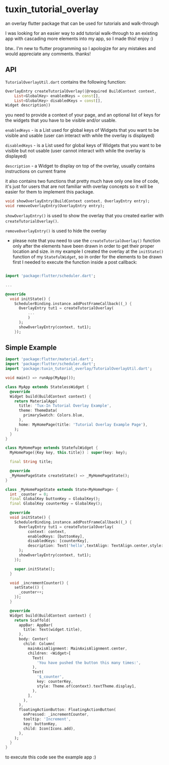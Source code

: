 # tuxin_tutorial_overlay

an overlay flutter package that can be used for tutorials and walk-through

I was looking for an easier way to add tutorial 
walk-through to an existing app with cascading more 
elements into my app, so I made this! enjoy :)

btw.. I'm new to flutter programming so I apologize for any mistakes and would
appreciate any comments. thanks!
 

## API

`TutorialOverlayUtil.dart` contains the following function:

```dart
OverlayEntry createTutorialOverlay({@required BuildContext context, 
    List<GlobalKey> enabledKeys = const[],
    List<GlobalKey> disabledKeys = const[],
Widget description})
```

you need to provide a context of your page, and an optional
list of keys for the widgets that you have to be visible and/or usable.

`enabledKeys` - is a List used for global keys of Widgets that you want to be visible and usable (user can interact with while the overlay is displayed)

`disabledKeys` - is a List used for global keys of Widgets that you want to be visible but not usable (user cannot interact with while the overlay is displayed)

`description` - a Widget to display on top of the overlay, usually contains instructions on current frame

it also contains two functions that pretty much have only one line of code,
it's just for users that are not familiar with overlay concepts so it will be easier for them to implement this package.

```dart
void showOverlayEntry(BuildContext context, OverlayEntry entry);
void removeOverlayEntry(OverlayEntry entry);
```

`showOverlayEntry()` is used to show the overlay that you created earlier with `createTutorialOverlay()`.

`removeOverlayEntry()` is used to hide the overlay

* please note that you need to use the `createTutorialOverlay()` function only after the elements have been drawn in order to get their proper location and size. 
in my example I created the overlay at the `initState()` function of my `StatefulWidget`, so in order for the elements
to be drawn first I needed to execute the function inside a post callback:
```dart

import 'package:flutter/scheduler.dart';

...

@override
  void initState() {
    SchedulerBinding.instance.addPostFrameCallback((_) {
      OverlayEntry tut1 = createTutorialOverlay(
          ...
          )
      );
      showOverlayEntry(context, tut1);
    });

``` 

## Simple Example

```dart
import 'package:flutter/material.dart';
import 'package:flutter/scheduler.dart';
import 'package:tuxin_tutorial_overlay/TutorialOverlayUtil.dart';

void main() => runApp(MyApp());

class MyApp extends StatelessWidget {
  @override
  Widget build(BuildContext context) {
    return MaterialApp(
      title: 'Tux-In Tutorial Overlay Example',
      theme: ThemeData(
        primarySwatch: Colors.blue,
      ),
      home: MyHomePage(title: 'Tutorial Overlay Example Page'),
    );
  }
}

class MyHomePage extends StatefulWidget {
  MyHomePage({Key key, this.title}) : super(key: key);

  final String title;

  @override
  _MyHomePageState createState() => _MyHomePageState();
}

class _MyHomePageState extends State<MyHomePage> {
  int _counter = 0;
  final GlobalKey buttonKey = GlobalKey();
  final GlobalKey counterKey = GlobalKey();

  @override
  void initState() {
    SchedulerBinding.instance.addPostFrameCallback((_) {
      OverlayEntry tut1 = createTutorialOverlay(
          context: context,
          enabledKeys: [buttonKey],
          disabledKeys: [counterKey],
          description: Text('hello',textAlign: TextAlign.center,style: TextStyle(decoration: TextDecoration.none),)
      );
      showOverlayEntry(context, tut1);
    });

    super.initState();
  }

  void _incrementCounter() {
    setState(() {
      _counter++;
    });
  }

  @override
  Widget build(BuildContext context) {
    return Scaffold(
      appBar: AppBar(
        title: Text(widget.title),
      ),
      body: Center(
        child: Column(
          mainAxisAlignment: MainAxisAlignment.center,
          children: <Widget>[
            Text(
              'You have pushed the button this many times:',
            ),
            Text(
              '$_counter',
              key: counterKey,
              style: Theme.of(context).textTheme.display1,
            ),
          ],
        ),
      ),
      floatingActionButton: FloatingActionButton(
        onPressed: _incrementCounter,
        tooltip: 'Increment',
        key: buttonKey,
        child: Icon(Icons.add),
      ),
    );
  }
}
```

to execute this code see the example app :)

